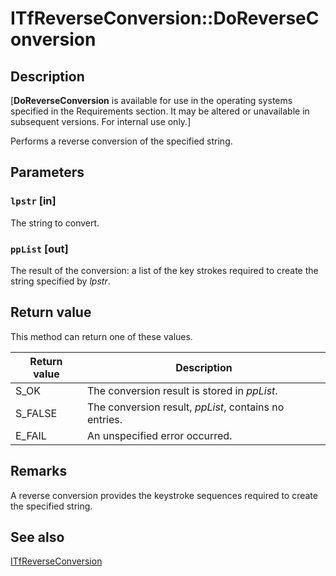 # ITfReverseConversion::DoReverseConversion

## Description

[**DoReverseConversion** is available for use in the operating systems specified in the Requirements section. It may be altered or unavailable in subsequent versions. For internal use only.]

Performs a reverse conversion of the specified string.

## Parameters

### `lpstr` [in]

The string to convert.

### `ppList` [out]

 The result of the conversion: a list of the key strokes required to create the string specified by *lpstr*.

## Return value

This method can return one of these values.

| Return value | Description |
| --- | --- |
| S_OK | The conversion result is stored in *ppList*. |
| S_FALSE | The conversion result, *ppList*, contains no entries. |
| E_FAIL | An unspecified error occurred. |

## Remarks

A reverse conversion provides the keystroke sequences required to create the specified string.

## See also

[ITfReverseConversion](https://learn.microsoft.com/windows/desktop/api/msctf/nn-msctf-itfreverseconversion)